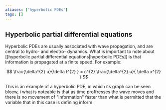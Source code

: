 ```yaml
---
aliases: ["hyperbolic PDEs"]
tags: []
---
```


## Hyperbolic partial differential equations

Hyperbolic PDEs are usually associated with wave propagation, and are central to hydro- and electro- dynamics. What is important to note about [[hyperbolic partial differential equations|hyperbolic PDEs]] is that information is propagated at a finite speed. For example:

$$ \frac{\delta^{2} u}{\delta t^{2} } = c^{2} \frac{\delta^{2} u}{ \delta x^{2} } $$

This is an example of a hyperbolic PDE, in which its graph can be seen bloew, i what is noteable is that as time proffresses the wave moves and there is no movement of "information" faster than what is permitted that the variable that in this case is defining inform

